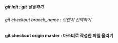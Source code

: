 <h5>git init : git 생성하기</h5>
<h6>git checkout branch_name : 브랜치 선택하기</h6>
<h4>git checkout origin master : 마스터로 작성한 파일 올리기</h4>

